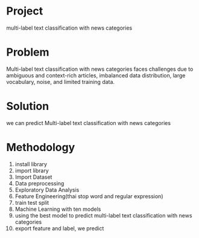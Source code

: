 # Project
multi-label text classification with news categories

# Problem
Multi-label text classification with news categories faces challenges due to ambiguous and context-rich articles, imbalanced data distribution, large vocabulary, noise, and limited training data.

# Solution
we can predict Multi-label text classification with news categories

# Methodology
1. install library
2. import library
3. Import Dataset
4. Data preprocessing
5. Exploratory Data Analysis
6. Feature Engineering(thai stop word and regular expression)
7. train test split
8. Machine Learning with ten models
9. using the best model to predict multi-label text classification with news categories
10. export feature and label, we predict
